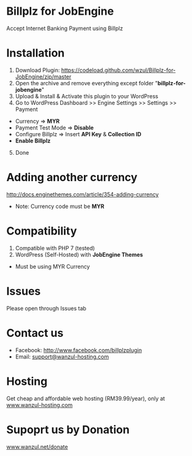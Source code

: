 # Billplz for JobEngine

Accept Internet Banking Payment using Billplz 

# Installation

1. Download Plugin: https://codeload.github.com/wzul/Billplz-for-JobEngine/zip/master
2. Open the archive and remove everything except folder "**billplz-for-jobengine**"
3. Upload & Install & Activate this plugin to your WordPress
4. Go to WordPress Dashboard >> Engine Settings >> Settings >> Payment
  * Currency => **MYR**
  * Payment Test Mode => **Disable**
  * Configure Billplz => Insert **API Key** & **Collection ID**
  * **Enable Billplz**
5. Done

# Adding another currency

http://docs.enginethemes.com/article/354-adding-currency

* Note: Currency code must be **MYR**

# Compatibility

1. Compatible with PHP 7 (tested)
2. WordPress (Self-Hosted) with **JobEngine Themes**
  * Must be using MYR Currency

# Issues

Please open through Issues tab

# Contact us

* Facebook: http://www.facebook.com/billplzplugin
* Email: support@wanzul-hosting.com

# Hosting

Get cheap and affordable web hosting (RM39.99/year), only at www.wanzul-hosting.com

# Supoprt us by Donation

www.wanzul.net/donate
